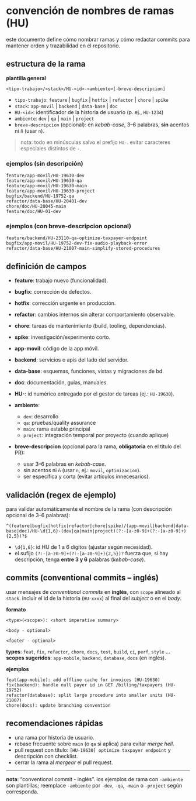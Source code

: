 # convención de nombres de ramas (HU)

este documento define cómo nombrar ramas y cómo redactar commits para mantener orden y trazabilidad en el repositorio.

## estructura de la rama

**plantilla general**  
```
<tipo-trabajo>/<stack>/HU-<id>-<ambiente>[-breve-descripcion]
```

- `tipo-trabajo`: `feature` | `bugfix` | `hotfix` | `refactor` | `chore` | `spike`
- `stack`: `app-movil` | `backend` | `data-base` | `doc`
- `HU-<id>`: identificador de la historia de usuario (p. ej., `HU-1234`)
- `ambiente`: `dev` | `qa` | `main` | `project`
- `breve-descripcion` (opcional): en *kebab-case*, 3–6 palabras, **sin** acentos ni `ñ` (usar `n`).

> nota: todo en minúsculas salvo el prefijo `HU-`. evitar caracteres especiales distintos de `-`.

### ejemplos (sin descripción)
```
feature/app-movil/HU-19630-dev
feature/app-movil/HU-19630-qa
feature/app-movil/HU-19630-main
feature/app-movil/HU-19630-project
bugfix/backend/HU-19752-qa
refactor/data-base/HU-20401-dev
chore/doc/HU-20045-main
feature/doc/HU-01-dev
```

### ejemplos (con breve-descripcion opcional)
```
feature/backend/HU-23110-qa-optimize-taxpayer-endpoint
bugfix/app-movil/HU-19752-dev-fix-audio-playback-error
refactor/data-base/HU-21007-main-simplify-stored-procedures
```

## definición de campos

- **feature**: trabajo nuevo (funcionalidad).
- **bugfix**: corrección de defectos.
- **hotfix**: corrección urgente en producción.
- **refactor**: cambios internos sin alterar comportamiento observable.
- **chore**: tareas de mantenimiento (build, tooling, dependencias).
- **spike**: investigación/experimento corto.

- **app-movil**: código de la app móvil.
- **backend**: servicios o apis del lado del servidor.
- **data-base**: esquemas, funciones, vistas y migraciones de bd.
- **doc**: documentación, guías, manuales.

- **HU-<id>**: id numérico entregado por el gestor de tareas (ej.: `HU-19630`).
- **ambiente**: 
  - `dev`: desarrollo
  - `qa`: pruebas/quality assurance
  - `main`: rama estable principal
  - `project`: integración temporal por proyecto (cuando aplique)

- **breve-descripcion** (opcional para la rama, **obligatoria** en el título del PR):
  - usar 3–6 palabras en *kebab-case*.
  - sin acentos ni `ñ` (usar `n`, ej.: `movil`, `optimizacion`).
  - ser específica y corta (evitar artículos innecesarios).

## validación (regex de ejemplo)

para validar automáticamente el nombre de la rama (con descripción opcional de 3–6 palabras):

```
^(feature|bugfix|hotfix|refactor|chore|spike)/(app-movil|backend|data-base|doc)/HU-\d{1,6}-(dev|qa|main|project)(?:-[a-z0-9]+(?:-[a-z0-9]+){2,5})?$
```

- `\d{1,6}`: id HU de 1 a 6 dígitos (ajustar según necesidad).
- el sufijo `(?:-[a-z0-9]+(?:-[a-z0-9]+){2,5})?` fuerza que, si hay descripción, tenga **entre 3 y 6** palabras (*kebab-case*).

## commits (conventional commits – inglés)

usar mensajes de *conventional commits* en **inglés**, con `scope` alineado al `stack`. incluir el id de la historia (`HU-xxxx`) al final del *subject* o en el *body*.

**formato**  
```
<type>(<scope>): <short imperative summary>

<body - optional>

<footer - optional>
```

**types**: `feat`, `fix`, `refactor`, `chore`, `docs`, `test`, `build`, `ci`, `perf`, `style` …  
**scopes sugeridos**: `app-mobile`, `backend`, `database`, `docs` (en inglés).

**ejemplos**  
```
feat(app-mobile): add offline cache for invoices (HU-19630)
fix(backend): handle null payer id in GET /billing/taxpayers (HU-19752)
refactor(database): split large procedure into smaller units (HU-21007)
chore(docs): update branching convention
```

## recomendaciones rápidas

- una rama por historia de usuario.
- rebase frecuente sobre `main` (o `qa` si aplica) para evitar *merge hell*.
- pull request con título: `[HU-19630] optimize taxpayer endpoint` y descripción con checklist.
- cerrar la rama al *mergear* el pull request.

---

**nota**: “conventional commit - inglés”. los ejemplos de rama con `-ambiente` son plantillas; reemplace `-ambiente` por `-dev`, `-qa`, `-main` o `-project` según corresponda.
